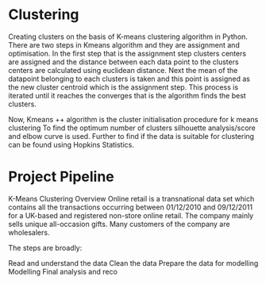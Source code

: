 # Clustering
Creating clusters on the basis of K-means clustering algorithm in Python. 
There are two steps in Kmeans algorithm and they are assignment and optimisation.
In the first step that is the assignment step clusters centers are assigned and the distance between each data point to the clusters centers are calculated using euclidean distance. 
Next the mean of the datapoint belonging to each clusters is taken and this point is assigned as the new cluster centroid which is the assignment step. This process is iterated until it reaches the converges that is the algorithm finds the best clusters.

Now, Kmeans ++ algorithm is the cluster initialisation procedure for k means clustering
To find the optimum number of clusters silhouette analysis/score and elbow curve is used.
Further to find if the data is suitable for clustering can be found using Hopkins Statistics.
 
 
# Project Pipeline
K-Means Clustering
Overview
Online retail is a transnational data set which contains all the transactions occurring between 01/12/2010 and 09/12/2011 for a UK-based and registered non-store online retail. The company mainly sells unique all-occasion gifts. Many customers of the company are wholesalers.

The steps are broadly:

Read and understand the data
Clean the data
Prepare the data for modelling
Modelling
Final analysis and reco


